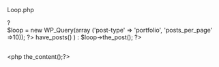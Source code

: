 Loop.php


<?php
/*
Template Name: Portfolio
*/
>?

<?php get_header();  ?>

<div id="content">

<?php

<!-- Start Loop -->
$loop = new WP_Query(array
    ('post-type' => 'portfolio',
    'posts_per_page' =>10));
?>

<?php while ( $loop->have_posts()
) : $loop->the_post(); ?>

<div class="portfolio-listing">
<h2> <a href="<?php
    the_permalink(); ?>"><?php
    the_title90; ?></a></h2>
    
<?php the_post_thumbnail(
    'portolio-thumb' );?>
    
<php the_content();?>
</div>

<!--End Loop-->

<!-- To Call Footer-->
<?php endwhile; ?>
</div>
<?php get_footer(): ?>

<!--End Footer -->
    
